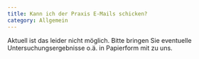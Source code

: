```yaml
---
title: Kann ich der Praxis E-Mails schicken?
category: Allgemein
---
```

Aktuell ist das leider nicht möglich. Bitte bringen Sie eventuelle Untersuchungsergebnisse o.ä. in Papierform mit zu uns.

